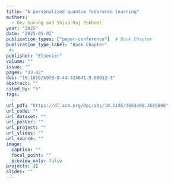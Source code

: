 ```yaml
---
title: "A personalized quantum federated learning"
authors:
  - Dev Gurung and Shiva Raj Pokhrel
year: "2025"
date: "2025-01-01"
publication_types: ["paper-conference"]  # Book Chapter
publication_type_label: "Book Chapter"
 #s
publisher: "Elsevier"
volume: ""
issue: ""
pages: "33-42"
doi: "10.1016/b978-0-44-323641-9.00012-1"
abstract: ""
cited_by: "5"
tags:
  - 
url_pdf: "https://dl.acm.org/doi/abs/10.1145/3663408.3665806"
url_code: ""
url_dataset: ""
url_poster: ""
url_project: ""
url_slides: ""
url_source: ""
image:
  caption: ""
  focal_point: ""
  preview_only: false
projects: []
slides: ""
---
```

